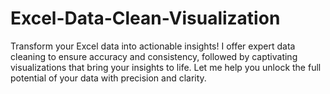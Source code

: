 # Excel-Data-Clean-Visualization
Transform your Excel data into actionable insights! I offer expert data cleaning to ensure accuracy and consistency, followed by captivating visualizations that bring your insights to life. Let me help you unlock the full potential of your data with precision and clarity.
